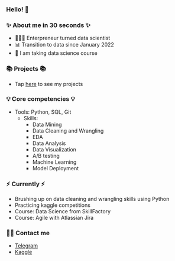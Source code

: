 ### Hello! 👋

### ✨ About me in 30 seconds ✨ 
* 👩🏻‍💻 Enterpreneur turned data scientist
* 📊 Transition to data since January 2022
* 📝 I am taking data science course

### 📚 Projects 📚

* Tap [here](https://github.com/ZhanarBaken/data_science_zhanar) to see my projects

### 💡 Core competencies 💡
- Tools: Python, SQL, Git
  - Skills:
    * Data Mining 
    * Data Cleaning and Wrangling
    * EDA
    * Data Analysis
    * Data Visualization
    * A/B testing
    * Machine Learning
    * Model Deployment

### ⚡️ Currently ⚡️
- Brushing up on data cleaning and wrangling skills using Python
- Practicing kaggle competitions 
- Course: Data Science from SkillFactory 
- Course: Agile with Atlassian Jira

### 🙌🏻 Contact me
- [Telegram](https://t.me/zhanar_bakenova)
- [Kaggle](https://www.kaggle.com/zhanarbakenova)
